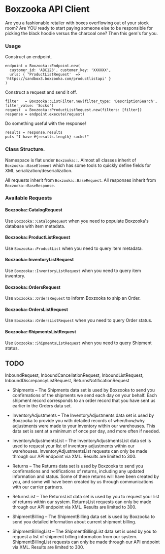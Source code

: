 # Boxzooka API Client

Are you a fashionable retailer with boxes overflowing out of your stock room? Are YOU ready to start paying someone else to be responsible for picking the black hoodie versus the charcoal one? Then this gem's for you.

### Usage

Construct an endpoint.
```
endpoint = Boxzooka::Endpoint.new(
  customer_id: 'ABC123', customer_key: 'XXXXXX', 
  urls: { 'ProductListRequest'  => 'https://sandbox3.boxzooka.com/productlistapi' }
)
```
Construct a request and send it off.
```
filter   = Boxzooka::ListFilter.new(filter_type: 'DescriptionSearch', filter_value: 'Socks')
request  = Boxzooka::ProductListRequest.new(filters: [filter])
response = endpoint.execute(request)
```
Do something useful with the response!
```
results = response.results
puts "I have #{results.length} socks!"
```

### Class Structure.

Namespace is flat under `Boxzooka::`. Almost all classes inherit of `Boxzooka::BaseElement` which has some tools to quickly define fields for XML serialization/deserialization.

All requests inherit from `Boxzooka::BaseRequest`. 
All responses inherit from `Boxzooka::BaseResponse`.

### Available Requests

#### Boxzooka::CatalogRequest

Use `Boxzooka::CatalogRequest` when you need to populate Boxzooka's database with item metadata.

#### Boxzooka::ProductListRequest

Use `Boxzooka::ProductList` when you need to query item metadata.

#### Boxzooka::InventoryListRequest

Use `Boxzooka::InventoryListRequest` when you need to query item inventory.

#### Boxzooka::OrdersRequest

Use `Boxzooka::OrdersRequest` to inform Boxzooka to ship an Order.

#### Boxzooka::OrdersListRequest

Use `Boxzooka::OrdersListRequest` when you need to query Order status.

#### Boxzooka::ShipmentsListRequest

Use `Boxzooka::ShipmentsListRequest` when you need to query Shipment status.

## TODO

InboundRequest, InboundCancellationRequest, InboundListRequest, InboundDiscrepancyListRequest, ReturnsNotificationRequest

- Shipments – The Shipments data set is used by Boxzooka to send you confirmations of the shipments we send each day on your behalf. Each shipment record corresponds to an order record that you have sent us earlier in the Orders data set.

- InventoryAdjustments – The InventoryAdjustments data set is used by Boxzooka to provide you with detailed records of when/how/why adjustments were made to your inventory within our warehouses. This data set is sent at a minimum of once per day, and more often if needed.

- InventoryAdjustmentsList – The InventoryAdjustmentsList data set is used to request your list of inventory adjustments within our warehouses. InventoryAdjustmentsList requests can only be made through our API endpoint via XML. Results are limited to 300.

- Returns – The Returns data set is used by Boxzooka to send you confirmations and notifications of returns, including any updated information and status. Some of these returns will have been created by you, and some will have been created by us through communications with our carrier partners.

- ReturnsList – The ReturnsList data set is used by you to request your list of returns within our system. ReturnsList requests can only be made through our API endpoint via XML. Results are limited to 300.

- ShipmentBilling – The ShipmentBilling data set is used by Boxzooka to send you detailed information about current shipment billing.

- ShipmentBillingList – The ShipmentBillingList data set is used by you to request a list of shipment billing information from our system. ShipmentBillingList requests can only be made through our API endpoint via XML. Results are limited to 300.
